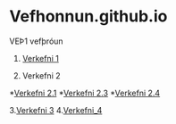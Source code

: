 # Vefhonnun.github.io
VEÞ1 vefþróun

1. [Verkefni 1](Verkefni_1)

2. Verkefni 2

  *[Verkefni 2.1](Verkefni_2/verkefni-2.1)
  *[Verkefni 2.3](Verkefni_2/verkefni-23)
  *[Verkefni 2.4](Verkefni_2/verkefni-24)
  
 3.[Verkefni 3](Verkefni_3)
 4.[Verkefni_4](Verkefni_4)
